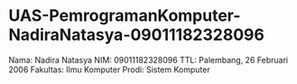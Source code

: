 # UAS-PemrogramanKomputer-NadiraNatasya-09011182328096

Nama: Nadira Natasya NIM: 09011182328096 TTL: Palembang, 26 Februari 2006 Fakultas: Ilmu Komputer Prodi: Sistem Komputer
